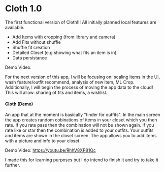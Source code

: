 # Cloth 1.0
The first functional version of Cloth!!! All initially planned local features are available.
- Add Items with cropping (from library and camera)
- Add Fits without shuffle
- Shuffle fit creation
- Detailed Closet (e.g showing what fits an item is in)
- Data persistance

Demo Video:

For the next version of this app, I will be focusing on: scaling items in the UI, wash feature/outfit recommend, analysis of new item, ML Crop. Additionally, I will begin the process of moving the app data to the cloud! This will allow: sharing of fits and items, a wishlist.


#### Cloth (Demo)
An app that at the moment is basically "tinder for outfits". In the main screen the app creates random cobinations of items in your closet which you then rate. If you rate pass then the combination will not be shown again. If you rate like or star then the combination is added to your outfits. Your outfits and items are shown in the closet screen. The app allows you to add items with a picture and info to your closet. 

Demo Video: https://youtu.be/RhhV8XP81Qc

I made this for learning purposes but I do intend to finish it and try to take it further.
